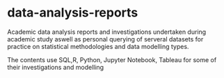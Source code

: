 # data-analysis-reports
Academic data analysis reports and investigations undertaken during academic study aswell as personal querying of serveral datasets for practice on statistical methodologies and data modelling types. 

The contents use SQL,R, Python, Jupyter Notebook, Tableau for some of their investigations and modelling
